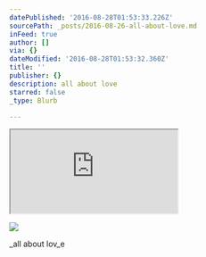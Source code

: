 ```yaml
---
datePublished: '2016-08-28T01:53:33.226Z'
sourcePath: _posts/2016-08-26-all-about-love.md
inFeed: true
author: []
via: {}
dateModified: '2016-08-28T01:53:32.360Z'
title: ''
publisher: {}
description: all about love
starred: false
_type: Blurb

---
```

<iframe src="https://the-grid.github.io/ed-location/?latitude=8.62622&amp;longitude=39.616032&amp;zoom=5&amp;address=Ethiopia" style=""></iframe>

![](https://the-grid-user-content.s3-us-west-2.amazonaws.com/b5223e02-aa3c-4f18-81a6-873fb96041c7.jpg)

_all about lov_e